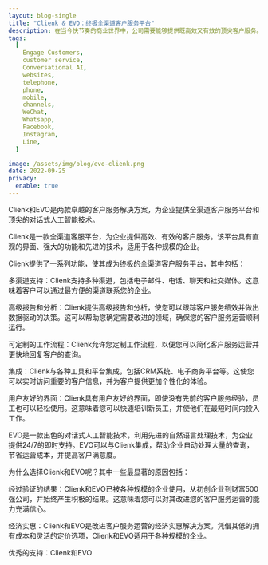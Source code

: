 ```yaml
---
layout: blog-single
title: "Clienk & EVO：终极全渠道客户服务平台"
description: 在当今快节奏的商业世界中，公司需要能够提供既高效又有效的顶尖客户服务。而实现这一点的关键就是使用一种全渠道客户服务平台，为客户和员工提供无缝体验。Clienk & EVO 就是这样的平台。
tags:
  [
    Engage Customers,
    customer service,
    Conversational AI,
    websites,
    telephone,
    phone,
    mobile,
    channels,
    WeChat,
    Whatsapp,
    Facebook,
    Instagram,
    Line,
  ]

image: /assets/img/blog/evo-clienk.png
date: 2022-09-25
privacy:
  enable: true
---
```


Clienk和EVO是两款卓越的客户服务解决方案，为企业提供全渠道客户服务平台和顶尖的对话式人工智能技术。

Clienk是一款全渠道客服平台，为企业提供高效、有效的客户服务。该平台具有直观的界面、强大的功能和先进的技术，适用于各种规模的企业。

Clienk提供了一系列功能，使其成为终极的全渠道客户服务平台，其中包括：

多渠道支持：Clienk支持多种渠道，包括电子邮件、电话、聊天和社交媒体。这意味着客户可以通过最方便的渠道联系您的企业。

高级报告和分析：Clienk提供高级报告和分析，使您可以跟踪客户服务绩效并做出数据驱动的决策。这可以帮助您确定需要改进的领域，确保您的客户服务运营顺利运行。

可定制的工作流程：Clienk允许您定制工作流程，以便您可以简化客户服务运营并更快地回复客户的查询。

集成：Clienk与各种工具和平台集成，包括CRM系统、电子商务平台等。这使您可以实时访问重要的客户信息，并为客户提供更加个性化的体验。

用户友好的界面：Clienk具有用户友好的界面，即使没有先前的客户服务经验，员工也可以轻松使用。这意味着您可以快速培训新员工，并使他们在最短时间内投入工作。

EVO是一款出色的对话式人工智能技术，利用先进的自然语言处理技术，为企业提供24/7的即时支持。EVO可以与Clienk集成，帮助企业自动处理大量的查询，节省运营成本，并提高客户满意度。

为什么选择Clienk和EVO呢？其中一些最显著的原因包括：

经过验证的结果：Clienk和EVO已被各种规模的企业使用，从初创企业到财富500强公司，并始终产生积极的结果。这意味着您可以对其改进您的客户服务运营的能力充满信心。

经济实惠：Clienk和EVO是改进客户服务运营的经济实惠解决方案。凭借其低的拥有成本和灵活的定价选项，Clienk和EVO适用于各种规模的企业。

优秀的支持：Clienk和EVO